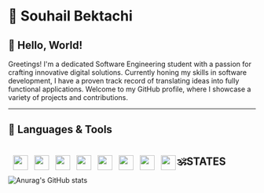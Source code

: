 # 🔱 Souhail Bektachi

## 🪷 Hello, World!

Greetings! I'm a dedicated Software Engineering student with a passion for crafting innovative digital solutions. Currently honing my skills in software development, I have a proven track record of translating ideas into fully functional applications. Welcome to my GitHub profile, where I showcase a variety of projects and contributions.

---
## 🔧 Languages & Tools
<div style="display:block">
<img align="left" width="30px" style="padding-left:10px" src="https://cdn.jsdelivr.net/gh/devicons/devicon/icons/angularjs/angularjs-plain.svg" />  
<img align="left" width="30px" style="padding-left:10px" src="https://cdn.jsdelivr.net/gh/devicons/devicon/icons/javascript/javascript-original.svg" />  
<img align="left" width="30px" style="padding-left:10px" src="https://cdn.jsdelivr.net/gh/devicons/devicon/icons/typescript/typescript-original.svg" />  
<img align="left" width="30px" style="padding-left:10px" src="https://cdn.jsdelivr.net/gh/devicons/devicon/icons/sdl/sdl-original.svg" />  
<img align="left" width="30px" style="padding-left:10px" src="https://cdn.jsdelivr.net/gh/devicons/devicon/icons/c/c-original.svg" />  
<img align="left" width="30px" style="padding-left:10px" src="https://cdn.jsdelivr.net/gh/devicons/devicon/icons/python/python-original.svg" />  
<img align="left" width="30px" style="padding-left:10px" src="https://cdn.jsdelivr.net/gh/devicons/devicon/icons/css3/css3-original.svg" />  
<img align="left" width="30px" style="padding-left:10px" src="https://cdn.jsdelivr.net/gh/devicons/devicon/icons/tailwindcss/tailwindcss-original-wordmark.svg" />  

#
#
#
## 🕉️STATES
![Anurag's GitHub stats](https://github-readme-stats.vercel.app/api?username=souhailBektachi&show_icons=true&theme=cobalt)
#
<!--
**souhailBektachi/souhailBektachi** is a ✨ _special_ ✨ repository because its `README.md` (this file) appears on your GitHub profile.

Here are some ideas to get you started:

- 🔭 I’m currently working on ...
- 🌱 I’m currently learning ...
- 👯 I’m looking to collaborate on ...
- 🤔 I’m looking for help with ...
- 💬 Ask me about ...
- 📫 How to reach me: ...
- 😄 Pronouns: ...
- ⚡ Fun fact: ...
-->
